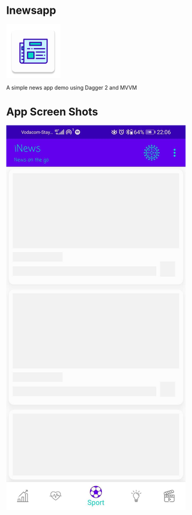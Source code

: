 # Inewsapp

![](https://github.com/MicahSphelele/Inewsapp/blob/master/app/src/main/res/mipmap-xxhdpi/ic_launcher.png)

A simple news app demo using Dagger 2 and MVVM

# App Screen Shots

![](pics/screen_shot_1.jpg?v=4&s=200) 

